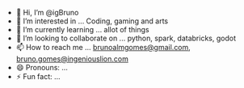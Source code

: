 - 👋 Hi, I’m @igBruno
- 👀 I’m interested in ... Coding, gaming and arts
- 🌱 I’m currently learning ... allot of things
- 💞️ I’m looking to collaborate on ... python, spark, databricks, godot
- 📫 How to reach me ... brunoalmgomes@gmail.com, bruno.gomes@ingeniouslion.com
- 😄 Pronouns: ...
- ⚡ Fun fact: ...

<!---
igBruno/igBruno is a ✨ special ✨ repository because its `README.md` (this file) appears on your GitHub profile.
You can click the Preview link to take a look at your changes.
--->
